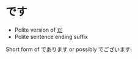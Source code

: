 # です

- Polite version of [だ](だ)
- Polite sentence ending suffix

Short form of であります or possibly でございます.
